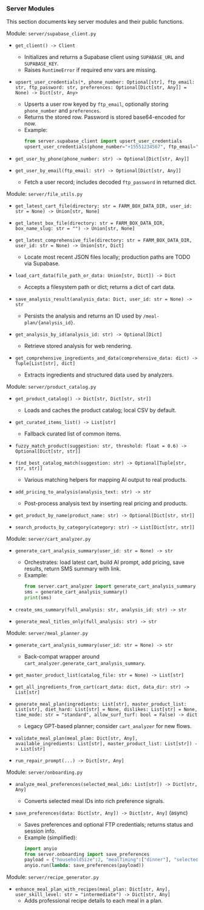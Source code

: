 ### Server Modules

This section documents key server modules and their public functions.

Module: `server/supabase_client.py`

- `get_client() -> Client`
  - Initializes and returns a Supabase client using `SUPABASE_URL` and `SUPABASE_KEY`.
  - Raises `RuntimeError` if required env vars are missing.

- `upsert_user_credentials(*, phone_number: Optional[str], ftp_email: str, ftp_password: str, preferences: Optional[Dict[str, Any]] = None) -> Dict[str, Any>`
  - Upserts a user row keyed by `ftp_email`, optionally storing `phone_number` and `preferences`.
  - Returns the stored row. Password is stored base64-encoded for now.
  - Example:
    ```python
    from server.supabase_client import upsert_user_credentials
    upsert_user_credentials(phone_number="+15551234567", ftp_email="user@example.com", ftp_password="secret", preferences={"goals":["quick-dinners"]})
    ```

- `get_user_by_phone(phone_number: str) -> Optional[Dict[str, Any]]`
- `get_user_by_email(ftp_email: str) -> Optional[Dict[str, Any]]`
  - Fetch a user record; includes decoded `ftp_password` in returned dict.

Module: `server/file_utils.py`

- `get_latest_cart_file(directory: str = FARM_BOX_DATA_DIR, user_id: str = None) -> Union[str, None]`
- `get_latest_box_file(directory: str = FARM_BOX_DATA_DIR, box_name_slug: str = "") -> Union[str, None]`
- `get_latest_comprehensive_file(directory: str = FARM_BOX_DATA_DIR, user_id: str = None) -> Union[str, Dict]`
  - Locate most recent JSON files locally; production paths are TODO via Supabase.

- `load_cart_data(file_path_or_data: Union[str, Dict]) -> Dict`
  - Accepts a filesystem path or dict; returns a dict of cart data.

- `save_analysis_result(analysis_data: Dict, user_id: str = None) -> str`
  - Persists the analysis and returns an ID used by `/meal-plan/{analysis_id}`.

- `get_analysis_by_id(analysis_id: str) -> Optional[Dict]`
  - Retrieve stored analysis for web rendering.

- `get_comprehensive_ingredients_and_data(comprehensive_data: dict) -> Tuple[List[str], dict]`
  - Extracts ingredients and structured data used by analyzers.

Module: `server/product_catalog.py`

- `get_product_catalog() -> Dict[str, Dict[str, str]]`
  - Loads and caches the product catalog; local CSV by default.

- `get_curated_items_list() -> List[str]`
  - Fallback curated list of common items.

- `fuzzy_match_product(suggestion: str, threshold: float = 0.6) -> Optional[Dict[str, str]]`
- `find_best_catalog_match(suggestion: str) -> Optional[Tuple[str, str, str]]`
  - Various matching helpers for mapping AI output to real products.

- `add_pricing_to_analysis(analysis_text: str) -> str`
  - Post-process analysis text by inserting real pricing and products.

- `get_product_by_name(product_name: str) -> Optional[Dict[str, str]]`
- `search_products_by_category(category: str) -> List[Dict[str, str]]`

Module: `server/cart_analyzer.py`

- `generate_cart_analysis_summary(user_id: str = None) -> str`
  - Orchestrates: load latest cart, build AI prompt, add pricing, save results, return SMS summary with link.
  - Example:
    ```python
    from server.cart_analyzer import generate_cart_analysis_summary
    sms = generate_cart_analysis_summary()
    print(sms)
    ```

- `create_sms_summary(full_analysis: str, analysis_id: str) -> str`
- `generate_meal_titles_only(full_analysis: str) -> str`

Module: `server/meal_planner.py`

- `generate_cart_analysis_summary(user_id: str = None) -> str`
  - Back-compat wrapper around `cart_analyzer.generate_cart_analysis_summary`.

- `get_master_product_list(catalog_file: str = None) -> List[str]`
- `get_all_ingredients_from_cart(cart_data: dict, data_dir: str) -> List[str]`

- `generate_meal_plan(ingredients: List[str], master_product_list: List[str], diet_hard: List[str] = None, dislikes: List[str] = None, time_mode: str = "standard", allow_surf_turf: bool = False) -> dict`
  - Legacy GPT-based planner; consider `cart_analyzer` for new flows.

- `validate_meal_plan(meal_plan: Dict[str, Any], available_ingredients: List[str], master_product_list: List[str]) -> List[str]`
- `run_repair_prompt(...) -> Dict[str, Any]`

Module: `server/onboarding.py`

- `analyze_meal_preferences(selected_meal_ids: List[str]) -> Dict[str, Any]`
  - Converts selected meal IDs into rich preference signals.

- `save_preferences(data: Dict[str, Any]) -> Dict[str, Any]` (async)
  - Saves preferences and optional FTP credentials; returns status and session info.
  - Example (simplified):
    ```python
    import anyio
    from server.onboarding import save_preferences
    payload = {"householdSize":2, "mealTiming":["dinner"], "selectedMeals":[], "dietaryRestrictions":[], "goals":["quick-dinners"], "ftpEmail":"user@example.com", "ftpPassword":"secret", "phoneNumber":"+15551234567"}
    anyio.run(lambda: save_preferences(payload))
    ```

Module: `server/recipe_generator.py`

- `enhance_meal_plan_with_recipes(meal_plan: Dict[str, Any], user_skill_level: str = "intermediate") -> Dict[str, Any]`
  - Adds professional recipe details to each meal in a plan.

